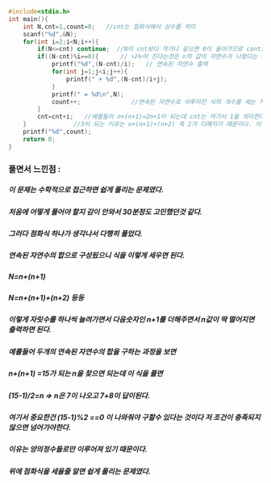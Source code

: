 ```cpp
#include<stdio.h>
int main(){
	int N,cnt=1,count=0;   //cnt는 점화식에서 상수를 의미
	scanf("%d",&N);
	for(int i=2;i<N;i++){
		if(N<=cnt) continue;  //N이 cnt보다 작거나 같으면 0이 들어가므로 continue 해줘야한다.
		if((N-cnt)%i==0){      // 나누어 진다는것은 n의 값이 자연수가 나왔다는 것이므로 조건 충족
			printf("%d",(N-cnt)/i);   // 연속된 자연수 출력
			for(int j=1;j<i;j++){
				printf(" + %d",(N-cnt)/i+j);
			}
			printf(" = %d\n",N);
			count++;              //연속된 자연수로 이루어진 식의 개수를 세는 작업
		}
		cnt=cnt+i;   //예를들어 n+(n+1)=2n+1이 되는데 cnt는 여기서 1을 의미한다. 다음 상수값은 3이 되는데
	}             //3이 되는 이유는 n+(n+1)+(n+2) 즉 2가 더해지기 때문이다. 이 2는 i와 의미가 같은 수이다.
	printf("%d",count);
	return 0;
}
```

### 풀면서 느낀점 :
##### 이 문제는 수학적으로 접근하면 쉽게 풀리는 문제였다.
##### 처음에 어떻게 풀어야 할지 감이 안와서 30분정도 고민했던것 같다.
##### 그러다 점화식 하나가 생각나서 다행히 풀었다.
##### 연속된 자연수의 합으로 구성됬으니 식을 이렇게 세우면 된다.
##### N=n+(n+1)
##### N=n+(n+1)+(n+2) 등등
##### 이렇게 자릿수를 하나씩 늘려가면서 다음숫자인 n+1를 더해주면서 n값이 딱 떨어지면 출력하면 된다.
##### 예를들어 두개의 연속된 자연수의 합을 구하는 과정을 보면
##### n+(n+1) =15가 되는 n을 찾으면 되는데 이 식을 풀면
##### (15-1)/2=n => n은 7이 나오고 7+8이 답이된다.
##### 여기서 중요한건 (15-1)%2 ==0 이 나와줘야 구할수 있다는 것이다 저 조건이 충족되지 않으면 넘어가야한다.
##### 이유는 양의정수들로만 이루어져 있기 때문이다.
##### 위에 점화식을 세울줄 알면 쉽게 풀리는 문제였다.
